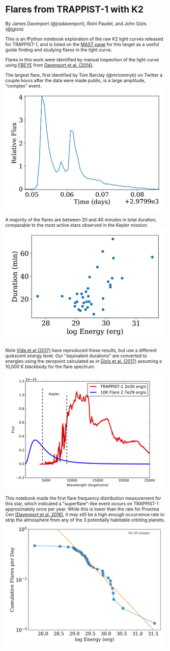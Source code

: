 # Flares from TRAPPIST-1 with K2

By James Davenport (@jradavenport), Rishi Paudel, and John Gizis (@jgizis)


This is an IPython notebook exploration of the raw K2 light curves released for TRAPPIST-1, and is listed on the [MAST page](https://archive.stsci.edu/k2/trappist1/) for this target as a useful guide finding and studying flares in the light curve.

Flares in this work were identified by manual inspection of the light curve using [FBEYE](https://github.com/jradavenport/FBEYE) from [Davenport et al. (2014)](http://arxiv.org/abs/1411.3723).

The largest flare, first identified by Tom Barclay (@mrtommyb) on Twitter a couple hours after the data were made public, is a large amplitude, "complex" event.
![](flare_32.png)

A majority of the flares are between 20 and 40 minutes in total duration, comparable to the most active stars observed in the Kepler mission.
![](E_vs_dur.png)

Note [Vida et al (2017)](https://arxiv.org/abs/1703.10130) have reproduced these results, but use a different quiescent energy level. Our "equivalent durations" are converted to energies using the zeropoint calculated as in [Gizis et al. (2017)](https://arxiv.org/abs/1703.08745) assuming a 10,000 K blackbody for the flare spectrum.
![](FlareStar_trappist1.png)


This notebook made the first flare frequency distribution measurement for this star, which indicated a "superflare"-like event occurs on TRAPPIST-1 approximately once per year. While this is lower than the rate for Proxima Cen [(Davenport et al. 2016)](https://arxiv.org/abs/1608.06672), it may still be a high enough occurrence rate to strip the atmosphere from any of the 3 potentially habitable orbiting planets.
![](trappist_flares.png)
